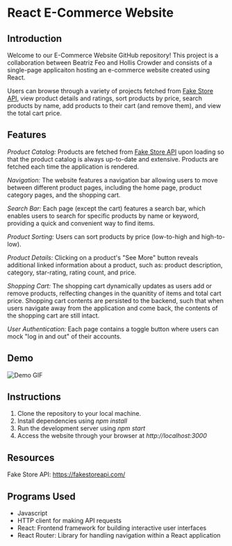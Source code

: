 # React E-Commerce Website

## Introduction

Welcome to our E-Commerce Website GitHub repository! This project is a collaboration between Beatriz Feo and Hollis Crowder and consists of a single-page applicaiton hosting an e-commerce website created using React.

Users can browse through a variety of projects fetched from [Fake Store API](https://fakestoreapi.com/), view product details and ratings, sort products by price, search products by name, add products to their cart (and remove them), and view the total cart price.

## Features

_Product Catalog:_ Products are fetched from [Fake Store API](https://fakestoreapi.com/) upon loading so that the product catalog is always up-to-date and extensive. Products are fetched each time the application is rendered.

_Navigation:_ The website features a navigation bar allowing users to move between different product pages, including the home page, product category pages, and the shopping cart.

_Search Bar:_ Each page (except the cart) features a search bar, which enables users to search for specific products by name or keyword, providing a quick and convenient way to find items.

_Product Sorting:_ Users can sort products by price (low-to-high and high-to-low).

_Product Details:_ Clicking on a product's "See More" button reveals additional linked information about a product, such as: product description, category, star-rating, rating count, and price.

_Shopping Cart:_ The shopping cart dynamically updates as users add or remove products, relfecting changes in the quanitity of items and total cart price. Shopping cart contents are persisted to the backend, such that when users navigate away from the application and come back, the contents of the shopping cart are still intact.

_User Authentication:_ Each page contains a toggle button where users can mock "log in and out" of their accounts.

## Demo

![Demo GIF]([link](https://github.com/biafeo/e-commerce-frontend/blob/main/my-app/images/E-commerc_GIF.gif)) 

## Instructions

1. Clone the repository to your local machine.
2. Install dependencies using _npm install_
3. Run the development server using _npm start_
4. Access the website through your browser at _http://localhost:3000_

## Resources

Fake Store API: https://fakestoreapi.com/

## Programs Used

- Javascript
- HTTP client for making API requests
- React: Frontend framework for building interactive user interfaces
- React Router: Library for handling navigation within a React application
